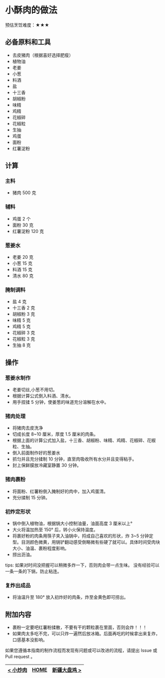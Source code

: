 # 小酥肉的做法

预估烹饪难度：★★★

## 必备原料和工具

- 去皮猪肉（根据喜好选择肥瘦）
- 植物油
- 老姜
- 小葱
- 料酒
- 盐
- 十三香
- 胡椒粉
- 味精
- 鸡精
- 花椒碎
- 花椒粒
- 生抽
- 鸡蛋
- 面粉
- 红薯淀粉

## 计算

### 主料

- 猪肉 500 克

### 辅料

- 鸡蛋 2 个
- 面粉 30 克
- 红薯淀粉 120 克

### 葱姜水

- 老姜 20 克
- 小葱 15 克
- 料酒 15 克
- 清水 80 克

### 腌制调料

- 盐 4 克
- 十三香 2 克
- 胡椒粉 3 克
- 味精 5 克
- 鸡精 5 克
- 花椒碎 3 克
- 花椒粒 3 克
- 生抽 8 克

## 操作

### 葱姜水制作

- 老姜切丝,小葱不用切。
- 根据计算公式倒入料酒、清水。
- 用手捏揉 5 分钟，使姜葱的味道充分溶解在水中。

### 猪肉处理

- 将猪肉去皮洗净
- 切成长度 8~10 厘米，厚度 1.5 厘米的肉条。
- 根据上面的计算公式加入盐，十三香、胡椒粉、味精、鸡精、花椒碎、花椒粒、生抽。
- 倒入前面制作好的葱姜水
- 抓匀并且充分揉制 10 分钟，直至肉吸收所有水分并且变得粘手。
- 封上保鲜膜放冷藏室静置 30 分钟。

### 猪肉裹粉

- 将面粉、红薯粉倒入腌制好的肉中，加入鸡蛋清。
- 充分揉制 15 分钟。

### 初炸定形状

- 锅中倒入植物油，根据锅大小控制油量，油面高度 3 厘米以上°
- 大火将温加热至 150° 后，转小火保持温度。
- 将裹好粉的肉条用筷子夹入油锅中，捋成自己喜欢的形状，炸 3~5 分钟定型。目测颜色微黄，用锅铲翻动感受倒略微有些硬了就可以。具体时间受肉块大小、油温、裹粉程度影响。
- 捞出沥油。

tips: 如果对时间没把握可以稍微多炸一下，否则肉会带一点生味。 没有经验可以一条一条的下锅，防止粘连。

### 复炸出成品

- 将油温升至 180° 放入初炸好的肉条，炸至金黄色即可捞出。

## 附加内容

- 裹粉一定要吧红薯粉揉散，不要有干的颗粒裹在里面，否则会炸！！！
- 如果肉太多吃不完，可以只炸一遍然后放冰箱。后面再吃的时候拿出来复炸，口感基本没影响。

如果您遵循本指南的制作流程而发现有问题或可以改进的流程，请提出 Issue 或 Pull request 。

| [< 小炒肉](../小炒肉/小炒肉.md) | [HOME](../../../README.md) | [新疆大盘鸡 >](../新疆大盘鸡/新疆大盘鸡.md) |
| ---------------------------------- | -------------------------- | ---------------------------------- |
